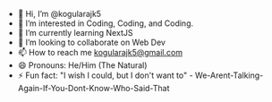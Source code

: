 - 👋 Hi, I’m @kogularajk5
- 👀 I’m interested in Coding, Coding, and Coding.
- 🌱 I’m currently learning NextJS
- 💞️ I’m looking to collaborate on Web Dev
- 📫 How to reach me kogularajk5@gmail.com
- 😄 Pronouns: He/Him (The Natural)
- ⚡ Fun fact: "I wish I could, but I don't want to" - We-Arent-Talking-Again-If-You-Dont-Know-Who-Said-That

<!---
kogularajk5/kogularajk5 is a ✨ special ✨ repository because its `README.md` (this file) appears on your GitHub profile.
You can click the Preview link to take a look at your changes.
--->
